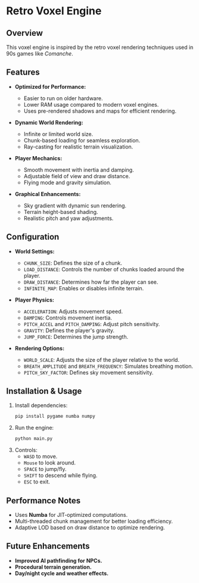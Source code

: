 # Retro Voxel Engine

## Overview
This voxel engine is inspired by the retro voxel rendering techniques used in 90s games like *Comanche*.

## Features
- **Optimized for Performance:**
  - Easier to run on older hardware.
  - Lower RAM usage compared to modern voxel engines.
  - Uses pre-rendered shadows and maps for efficient rendering.

- **Dynamic World Rendering:**
  - Infinite or limited world size.
  - Chunk-based loading for seamless exploration.
  - Ray-casting for realistic terrain visualization.

- **Player Mechanics:**
  - Smooth movement with inertia and damping.
  - Adjustable field of view and draw distance.
  - Flying mode and gravity simulation.

- **Graphical Enhancements:**
  - Sky gradient with dynamic sun rendering.
  - Terrain height-based shading.
  - Realistic pitch and yaw adjustments.

## Configuration
- **World Settings:**
  - `CHUNK_SIZE`: Defines the size of a chunk.
  - `LOAD_DISTANCE`: Controls the number of chunks loaded around the player.
  - `DRAW_DISTANCE`: Determines how far the player can see.
  - `INFINITE_MAP`: Enables or disables infinite terrain.

- **Player Physics:**
  - `ACCELERATION`: Adjusts movement speed.
  - `DAMPING`: Controls movement inertia.
  - `PITCH_ACCEL` and `PITCH_DAMPING`: Adjust pitch sensitivity.
  - `GRAVITY`: Defines the player's gravity.
  - `JUMP_FORCE`: Determines the jump strength.

- **Rendering Options:**
  - `WORLD_SCALE`: Adjusts the size of the player relative to the world.
  - `BREATH_AMPLITUDE` and `BREATH_FREQUENCY`: Simulates breathing motion.
  - `PITCH_SKY_FACTOR`: Defines sky movement sensitivity.

## Installation & Usage
1. Install dependencies:
   ```bash
   pip install pygame numba numpy
   ```
2. Run the engine:
   ```bash
   python main.py
   ```
3. Controls:
   - `WASD` to move.
   - `Mouse` to look around.
   - `SPACE` to jump/fly.
   - `SHIFT` to descend while flying.
   - `ESC` to exit.

## Performance Notes
- Uses **Numba** for JIT-optimized computations.
- Multi-threaded chunk management for better loading efficiency.
- Adaptive LOD based on draw distance to optimize rendering.

## Future Enhancements
- **Improved AI pathfinding for NPCs.**
- **Procedural terrain generation.**
- **Day/night cycle and weather effects.**

